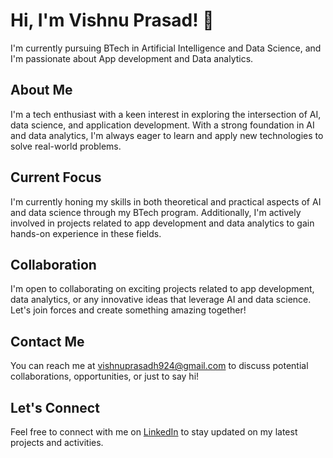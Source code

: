 # Hi, I'm Vishnu Prasad! 👋

I'm currently pursuing BTech in Artificial Intelligence and Data Science, and I'm passionate about App development and Data analytics.

## About Me
I'm a tech enthusiast with a keen interest in exploring the intersection of AI, data science, and application development. With a strong foundation in AI and data analytics, I'm always eager to learn and apply new technologies to solve real-world problems.

## Current Focus
I'm currently honing my skills in both theoretical and practical aspects of AI and data science through my BTech program. Additionally, I'm actively involved in projects related to app development and data analytics to gain hands-on experience in these fields.

## Collaboration
I'm open to collaborating on exciting projects related to app development, data analytics, or any innovative ideas that leverage AI and data science. Let's join forces and create something amazing together!

## Contact Me
You can reach me at [vishnuprasadh924@gmail.com](mailto:vishnuprasadh924@gmail.com) to discuss potential collaborations, opportunities, or just to say hi!

## Let's Connect
Feel free to connect with me on [LinkedIn](https://www.linkedin.com/in/vishnu-prasad-h-697b56200?utm_source=share&utm_campaign=share_via&utm_content=profile&utm_medium=android_app) to stay updated on my latest projects and activities.
